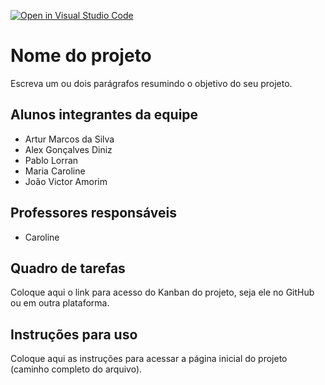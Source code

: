 [![Open in Visual Studio Code](https://classroom.github.com/assets/open-in-vscode-c66648af7eb3fe8bc4f294546bfd86ef473780cde1dea487d3c4ff354943c9ae.svg)](https://classroom.github.com/online_ide?assignment_repo_id=8939361&assignment_repo_type=AssignmentRepo)

# Nome do projeto
Escreva um ou dois parágrafos resumindo o objetivo do seu projeto.

## Alunos integrantes da equipe

* Artur Marcos da Silva
* Alex Gonçalves Diniz
* Pablo Lorran
* Maria Caroline
* João Victor Amorim

## Professores responsáveis

* Caroline

## Quadro de tarefas
Coloque aqui o link para acesso do Kanban do projeto, seja ele no GitHub ou em outra plataforma.

## Instruções para uso
Coloque aqui as instruções para acessar a página inicial do projeto (caminho completo do arquivo).
